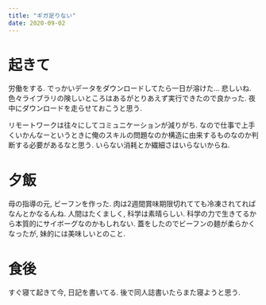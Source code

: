 ```yaml
---
title: "ギガ足りない"
date: 2020-09-02
---
```


# 起きて
労働をする. でっかいデータをダウンロードしてたら一日が溶けた... 悲しいね. 色々ライブラリの険しいところはあるがとりあえず実行できたので良かった. 夜中にダウンロードを走らせておこうと思う.

リモートワークは往々にしてコミュニケーションが減りがち. なので仕事で上手くいかんなーというときに俺のスキルの問題なのか構造に由来するものなのか判断する必要があるなと思う. いらない消耗とか繊細さはいらないからね.

# 夕飯
母の指導の元, ビーフンを作った. 肉は2週間賞味期限切れてても冷凍されてればなんとかなるんね. 人間はたくましく, 科学は素晴らしい. 科学の力で生きてるから本質的にサイボーグなのかもしれない. 蓋をしたのでビーフンの麺が柔らかくなったが, 妹的には美味しいとのこと.

# 食後
すぐ寝て起きて今, 日記を書いてる. 後で同人誌書いたらまた寝ようと思う.